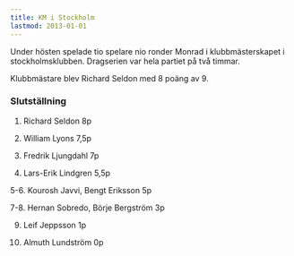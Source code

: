 ```yaml
---
title: KM i Stockholm
lastmod: 2013-01-01
---
```


Under hösten spelade tio spelare nio ronder Monrad i klubbmästerskapet i stockholmsklubben. Dragserien var hela partiet på två timmar.

Klubbmästare blev Richard Seldon med 8 poäng av 9.

### Slutställning ###

1. Richard Seldon 8p

2. William Lyons 7,5p

3. Fredrik Ljungdahl 7p

4. Lars-Erik Lindgren 5,5p

5-6. Kourosh Javvi, Bengt Eriksson 5p

7-8. Hernan Sobredo, Börje Bergström 3p

9. Leif Jeppsson 1p

10. Almuth Lundström 0p